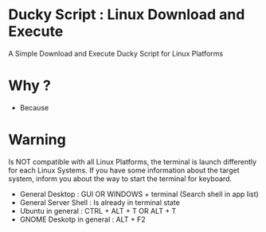 # Ducky Script : Linux Download and Execute

A Simple Download and Execute Ducky Script for Linux Platforms

# Why ?

* Because

# Warning

Is NOT compatible with all Linux Platforms, the terminal is launch differently for each Linux Systems. 
If you have some information about the target system, inform you about the way to start the terminal for keyboard.

* General Desktop          : GUI OR WINDOWS + terminal (Search shell in app list) 
* General Server Shell     : Is already in terminal state
* Ubuntu in general        : CTRL + ALT + T OR ALT + T
* GNOME Deskotp in general : ALT + F2
